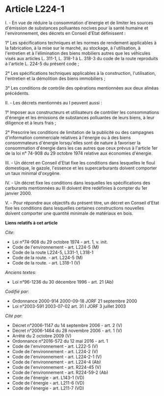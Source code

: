 # Article L224-1

I. - En vue de réduire la consommation d'énergie et de limiter les sources d'émission de substances polluantes nocives pour
la santé humaine et l'environnement, des décrets en Conseil d'Etat définissent :

1° Les spécifications techniques et les normes de rendement applicables à la fabrication, à la mise sur le marché, au
stockage, à l'utilisation, à l'entretien et à l'élimination des biens mobiliers autres que les véhicules visés aux articles
L. 311-1, L. 318-1 à L. 318-3 du code de la route reproduits à l'article L. 224-5 du présent code ;

2° Les spécifications techniques applicables à la construction, l'utilisation, l'entretien et la démolition des biens
immobiliers ;

3° Les conditions de contrôle des opérations mentionnées aux deux alinéas précédents.

II. - Les décrets mentionnés au I peuvent aussi :

1° Imposer aux constructeurs et utilisateurs de contrôler les consommations d'énergie et les émissions de substances
polluantes de leurs biens, à leur diligence et à leurs frais ;

2° Prescrire les conditions de limitation de la publicité ou des campagnes d'information commerciale relatives à l'énergie ou
à des biens consommateurs d'énergie lorsqu'elles sont de nature à favoriser la consommation d'énergie dans les cas autres que
ceux prévus à l'article 1er de la loi n° 74-908 du 29 octobre 1974 relative aux économies d'énergie.

III. - Un décret en Conseil d'Etat fixe les conditions dans lesquelles le fioul domestique, le gazole, l'essence et les
supercarburants doivent comporter un taux minimal d'oxygène.

IV. - Un décret fixe les conditions dans lesquelles les spécifications des carburants mentionnées au III doivent être
redéfinies à compter du 1er janvier 2000.

V. - Pour répondre aux objectifs du présent titre, un décret en Conseil d'Etat fixe les conditions dans lesquelles certaines
constructions nouvelles doivent comporter une quantité minimale de matériaux en bois.

**Liens relatifs à cet article**

_Cite_:

  - Loi n°74-908 du 29 octobre 1974 - art. 1, v. init.
  - Code de l'environnement - art. L224-5 (M)
  - Code de la route L224-5, L331-1, L318-1
  - Code de la route. - art. L224-5 (M)
  - Code de la route. - art. L318-1 (V)

_Anciens textes_:

  - Loi n°96-1236 du 30 décembre 1996 - art. 21 (Ab)

_Codifié par_:

  - Ordonnance 2000-914 2000-09-18 JORF 21 septembre 2000
  - Loi n°2003-591 2003-07-02 art. 31 I JORF 3 juillet 2003

_Cité par_:

  - Décret n°2006-1147 du 14 septembre 2006 - art. 2 (V)
  - Décret n°2006-1464 du 28 novembre 2006 - art. 1 (V)
  - Arrêté du 2 octobre 2009 (V)
  - Ordonnance n°2016-572 du 12 mai 2016 - art. 1
  - Code de l'environnement - art. L222-5 (V)
  - Code de l'environnement - art. L224-2 (V)
  - Code de l'environnement - art. L224-2-1 (V)
  - Code de l'environnement - art. L224-4 (Ab)
  - Code de l'environnement - art. R224-45 (V)
  - Code de l'environnement - art. R224-59-2 (Ab)
  - Code de l'énergie - art. L143-1 (VD)
  - Code de l'énergie - art. L211-6 (VD)
  - Code de l'énergie - art. L211-7 (VD)
